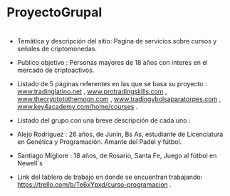 # ProyectoGrupal
# 
- Temática y descripción del sitio: Pagina de servicios sobre cursos y señales de criptomonedas. 
- Publico objetivo : Personas mayores de 18 años con interes en el mercado de criptoactivos.
- Listado de 5 páginas referentes en las que se basa su proyecto : www.tradinglatino.net  ,  www.protradingskills.com  ,  www.thecryptotothemoon.com , www.tradingybolsaparatorpes.com , www.key4academy.com/home/courses .
- Listado del grupo con una breve descripción de cada uno : 
- Alejo Rodríguez : 26 años, de Junín, Bs As, estudiante de Licenciatura en Genética y Programación. Amante del Padel y fútbol.
- Santiago Migliore : 18 años, de Rosario, Santa Fe, Juego al fútbol en Newell´s


- Link del tablero de trabajo en donde se encuentran trabajando: https://trello.com/b/Te6xYpxd/curso-programacion .

